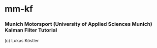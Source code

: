 # mm-kf
### Munich Motorsport (University of Applied Sciences Munich) Kalman Filter Tutorial
(c) Lukas Köstler
